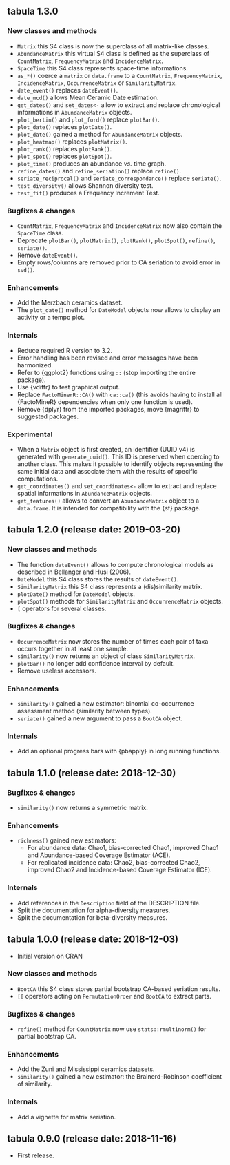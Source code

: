 




<!-- NEWS.md is generated from NEWS.Rmd. Please edit that file -->

<!-- ## tabula 1.3.0 (2019-09-20) -->

## tabula 1.3.0

### New classes and methods

  - `Matrix` this S4 class is now the superclass of all matrix-like
    classes.
  - `AbundanceMatrix` this virtual S4 class is defined as the superclass
    of `CountMatrix`, `FrequencyMatrix` and `IncidenceMatrix`.
  - `SpaceTime` this S4 class represents space-time informations.
  - `as_*()` coerce a `matrix` or `data.frame` to a `CountMatrix`,
    `FrequencyMatrix`, `IncidenceMatrix`, `OccurrenceMatrix` or
    `SimilarityMatrix`.
  - `date_event()` replaces `dateEvent()`.
  - `date_mcd()` allows Mean Ceramic Date estimation.
  - `get_dates()` and `set_dates<-` allow to extract and replace
    chronological informations in `AbundanceMatrix` objects.
  - `plot_bertin()` and `plot_ford()` replace `plotBar()`.
  - `plot_date()` replaces `plotDate()`.
  - `plot_date()` gained a method for `AbundanceMatrix` objects.
  - `plot_heatmap()` replaces `plotMatrix()`.
  - `plot_rank()` replaces `plotRank()`.
  - `plot_spot()` replaces `plotSpot()`.
  - `plot_time()` produces an abundance *vs.* time graph.
  - `refine_dates()` and `refine_seriation()` replace `refine()`.
  - `seriate_reciprocal()` and `seriate_correspondance()` replace
    `seriate()`.
  - `test_diversity()` allows Shannon diversity test.
  - `test_fit()` produces a Frequency Increment Test.

### Bugfixes & changes

  - `CountMatrix`, `FrequencyMatrix` and `IncidenceMatrix` now also
    contain the `SpaceTime` class.
  - Deprecate `plotBar()`, `plotMatrix()`, `plotRank()`, `plotSpot()`,
    `refine()`, `seriate()`.
  - Remove `dateEvent()`.
  - Empty rows/columns are removed prior to CA seriation to avoid error
    in `svd()`.

### Enhancements

  - Add the Merzbach ceramics dataset.
  - The `plot_date()` method for `DateModel` objects now allows to
    display an activity or a tempo plot.

### Internals

  - Reduce required R version to 3.2.
  - Error handling has been revised and error messages have been
    harmonized.
  - Refer to {ggplot2} functions using `::` (stop importing the entire
    package).
  - Use {vdiffr} to test graphical output.
  - Replace `FactoMinerR::CA()` with `ca::ca()` (this avoids having to
    install all {FactoMineR} dependencies when only one function is
    used).
  - Remove {dplyr} from the imported packages, move {magrittr} to
    suggested packages.

### Experimental

  - When a `Matrix` object is first created, an identifier (UUID v4) is
    generated with `generate_uuid()`. This ID is preserved when coercing
    to another class. This makes it possible to identify objects
    representing the same initial data and associate them with the
    results of specific computations.
  - `get_coordinates()` and `set_coordinates<-` allow to extract and
    replace spatial informations in `AbundanceMatrix` objects.
  - `get_features()` allows to convert an `AbundanceMatrix` object to a
    `data.frame`. It is intended for compatibility with the {sf}
    package.

## tabula 1.2.0 (release date: 2019-03-20)

### New classes and methods

  - The function `dateEvent()` allows to compute chronological models as
    described in Bellanger and Husi (2006).
  - `DateModel` this S4 class stores the results of `dateEvent()`.
  - `SimilarityMatrix` this S4 class represents a (dis)similarity
    matrix.
  - `plotDate()` method for `DateModel` objects.
  - `plotSpot()` methods for `SimilarityMatrix` and `OccurrenceMatrix`
    objects.
  - `[` operators for several classes.

### Bugfixes & changes

  - `OccurrenceMatrix` now stores the number of times each pair of taxa
    occurs together in at least one sample.
  - `similarity()` now returns an object of class `SimilarityMatrix`.
  - `plotBar()` no longer add confidence interval by default.
  - Remove useless accessors.

### Enhancements

  - `similarity()` gained a new estimator: binomial co-occurrence
    assessment method (similarity between types).
  - `seriate()` gained a new argument to pass a `BootCA` object.

### Internals

  - Add an optional progress bars with {pbapply} in long running
    functions.

## tabula 1.1.0 (release date: 2018-12-30)

### Bugfixes & changes

  - `similarity()` now returns a symmetric matrix.

### Enhancements

  - `richness()` gained new estimators:
      - For abundance data: Chao1, bias-corrected Chao1, improved Chao1
        and Abundance-based Coverage Estimator (ACE).
      - For replicated incidence data: Chao2, bias-corrected Chao2,
        improved Chao2 and Incidence-based Coverage Estimator (ICE).

### Internals

  - Add references in the `Description` field of the DESCRIPTION file.
  - Split the documentation for alpha-diversity measures.
  - Split the documentation for beta-diversity measures.

## tabula 1.0.0 (release date: 2018-12-03)

  - Initial version on CRAN

### New classes and methods

  - `BootCA` this S4 class stores partial bootstrap CA-based seriation
    results.
  - `[[` operators acting on `PermutationOrder` and `BootCA` to extract
    parts.

### Bugfixes & changes

  - `refine()` method for `CountMatrix` now use `stats::rmultinorm()`
    for partial bootstrap CA.

### Enhancements

  - Add the Zuni and Mississippi ceramics datasets.
  - `similarity()` gained a new estimator: the Brainerd-Robinson
    coefficient of similarity.

### Internals

  - Add a vignette for matrix seriation.

## tabula 0.9.0 (release date: 2018-11-16)

  - First release.
